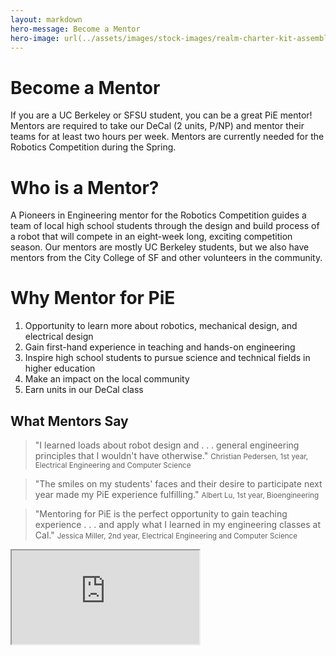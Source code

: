 ```yaml
---
layout: markdown
hero-message: Become a Mentor
hero-image: url(../assets/images/stock-images/realm-charter-kit-assembly.png)
---
```


# Become a Mentor
If you are a UC Berkeley or SFSU student, you can be a great PiE mentor! Mentors are required to take our DeCal (2 units, P/NP) and mentor their teams for at least two hours per week.  Mentors are currently needed for the Robotics Competition during the Spring.

# Who is a Mentor?
A Pioneers in Engineering mentor for the Robotics Competition guides a team of local high school students through the design and build process of a robot that will compete in an eight-week long, exciting competition season. Our mentors are mostly UC Berkeley students, but we also have mentors from the City College of SF and other volunteers in the community.

# Why Mentor for PiE
1. Opportunity to learn more about robotics, mechanical design, and electrical design
2. Gain first-hand experience in teaching and hands-on engineering
3. Inspire high school students to pursue science and technical fields in higher education
4. Make an impact on the local community
5. Earn units in our DeCal class

<div class="row vertical-align">
    <div class="col-md-6">
        <h2>What Mentors Say</h2>
        <blockquote>
            "I learned loads about robot design and . . . general engineering principles that I wouldn't have otherwise."
            <small>Christian Pedersen, 1st year, Electrical Engineering and Computer Science</small>
        </blockquote>
        <blockquote>
            "The smiles on my students' faces and their desire to participate next year made my PiE experience fulfilling."
            <small>Albert Lu, 1st year, Bioengineering</small>
        </blockquote>
        <blockquote>
            "Mentoring for PiE is the perfect opportunity to gain teaching experience . . . and apply what I learned in my engineering classes at Cal."
            <small>Jessica Miller, 2nd year, Electrical Engineering and Computer Science</small>
        </blockquote>
    </div>
    <div class="col-md-6">
        <div class="embed-responsive embed-responsive-16by9">
            <iframe class="embed-responsive-item" src="https://www.youtube.com/embed/zQPqf-cxs0A" allowfullscreen></iframe>
        </div>
    </div>
</div>
